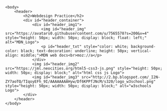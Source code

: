 <html>
    <head>
        <meta charset="UTF-8">
        <title>practice_js</title>
        <meta name="description" content="webdesign practice">
        <meta name="keywords" content="HTML, CSS, JavaScript, convert, converter, unit, units">
        <meta name="viewport" content="width=device-width, initial-scale=1.0">
        <link rel="stylesheet" href="style.css">
    </head>

    <body>
        <header>
            <h2>Webdesign Practice</h2>
            <div id="header_container">
                <div id="header_img1">
                    <img id="header_img" src="https://avatars0.githubusercontent.com/u/7565578?s=200&v=4" style="height: 50px; width: 50px; display: block; float: left;" alt="MDN_Logo">
                    <p id="header_txt" style="color: white; background-color: black; text-decoration: underline; height: 50px; vertical-align: middle;">MDN web docs<br>moz://a</p>
                </div>
                <img id="header_img2" src="https://jml.neocities.org/html5-css3-js.png" style="height: 50px; width: 50px; display: block;" alt="html css js Logo">
                <img id="header_img3" src="http://2.bp.blogspot.com/_I2N-ZY7aoTQ/TIqoyEFh_9I/AAAAAAAAHyw/Df6KPPfJNcM/s320/logo_w3school.png" style="height: 50px; width: 50px; display: block;" alt="w3schools Logo">
            </div>
        </header>
    </body>
</html>
